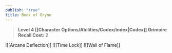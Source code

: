 ```yaml
---
publish: "true"
title: Book of Grynn
---
```

> **Level 4 [[Character Options/Abilities/Codex/index|Codex]] Grimoire**
> **Recall Cost:** 2

![[Arcane Deflection]]
![[Time Lock]]
![[Wall of Flame]]
